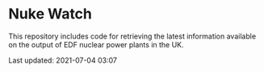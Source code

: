 # Nuke Watch

This repository includes code for retrieving the latest information available on the output of EDF nuclear power plants in the UK.

Last updated: 2021-07-04 03:07